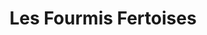 ---
title: "Les Fourmis Fertoises"
url: /la-ferte-mace/les-fourmis-fertoises/
shop: Gebrauchtwaren
---